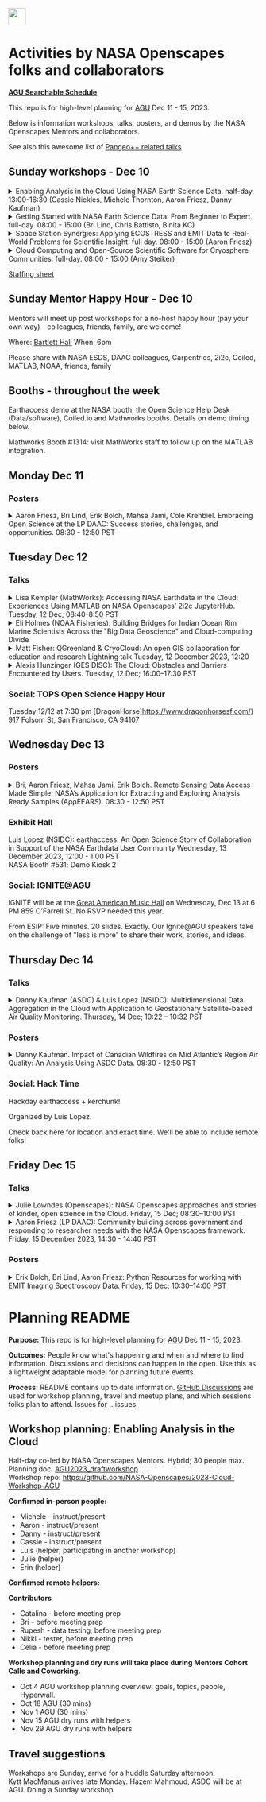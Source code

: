 <a align="left" href="https://github.com/NASA-Openscapes/2023-planning-agu/"><img src="https://github.githubassets.com/images/modules/logos_page/GitHub-Mark.png" width="35px"/></a>

# Activities by NASA Openscapes folks and collaborators

**[AGU Searchable Schedule](https://agu.confex.com/agu/fm23/meetingapp.cgi/Home/0)**

This repo is for high-level planning for [AGU](https://www.agu.org/fall-meeting) Dec 11 - 15, 2023. 

Below is information workshops, talks, posters, and demos by the NASA Openscapes Mentors and collaborators.

See also this awesome list of [Pangeo++ related talks](https://docs.google.com/spreadsheets/d/1MzpYQ8JH3WNe_lihGWrykjTnW7Z2k9RtItlD9PyJjQ0/edit?pli=1#gid=280740961)

## Sunday workshops - Dec 10

<details>
<summary>Enabling Analysis in the Cloud Using NASA Earth Science Data. half-day. 13:00-16:30 (Cassie Nickles, Michele Thornton, Aaron Friesz, Danny Kaufman)</summary>

<https://agu.confex.com/agu/fm23/meetingapp.cgi/Session/193427>

Date and Time: Sunday, 10 December 2023: 13:00 - 16:30 **

Location: Moscone Center, 3022 - West

Final Session #: SCIWS23

Session Type: Hybrid

</details>

<details>
<summary>Getting Started with NASA Earth Science Data: From Beginner to Expert. full-day. 08:00 - 15:00 (Bri Lind, Chris Battisto, Binita KC)</summary>

<https://agu.confex.com/agu/fm23/meetingapp.cgi/Session/193391>

Date and Time: Sunday, 10 December 2023: 08:00 - 15:00 **  

Location: 3005 - West (Level 3, West, Moscone Center)

Session Type:   
</details>

<details>
<summary>Space Station Synergies: Applying ECOSTRESS and EMIT Data to Real-World Problems for Scientific Insight. full day. 08:00 - 15:00 (Aaron Friesz)</summary>

<https://agu.confex.com/agu/fm23/meetingapp.cgi/Session/193331>

Date and Time: Sunday, 10 December 2023:  08:00 - 15:00 **

Location: 3004 - West (Level 3, West, Moscone Center)

Session Type: Hybrid

</details>

<details>
<summary>Cloud Computing and Open-Source Scientific Software for Cryosphere Communities. full-day. 08:00 - 15:00 (Amy Steiker) </summary>

<https://agu.confex.com/agu/fm23/meetingapp.cgi/Session/193477>  

Date and Time: Sunday, 10 December 2023: 08:00 - 15:00 **   

Location: 3006 - West (Level 3, West, Moscone Center) 

</details>


[Staffing sheet](https://docs.google.com/spreadsheets/d/16rR4d7a_RnoL8B7FscSl8ocMxwHHWoUQzvIji1upUaQ/edit#gid=0)


## Sunday Mentor Happy Hour - Dec 10

Mentors will meet up post workshops for a no-host happy hour (pay your own way) - colleagues, friends, family, are welcome!

Where: [Bartlett Hall](https://www.bartletthall.com/)
When: 6pm   

Please share with NASA ESDS, DAAC colleagues, Carpentries, 2i2c, Coiled, MATLAB, NOAA, friends, family


## Booths - throughout the week

Earthaccess demo at the NASA booth, the Open Science Help Desk (Data/software), Coiled.io and Mathworks booths. Details on demo timing below. 

Mathworks Booth #1314: visit MathWorks staff to follow up on the MATLAB integration.

## Monday Dec 11

### Posters

<details>
<summary>Aaron Friesz, Bri Lind, Erik Bolch, Mahsa Jami, Cole Krehbiel. Embracing Open Science at the LP DAAC: Success stories, challenges, and opportunities. 08:30 - 12:50 PST
</summary> 

<https://agu.confex.com/agu/fm23/meetingapp.cgi/Paper/1411855>
  
Monday, 11 December 2023  08:30 - 12:50 PST
Poster Hall A-C - South (Exhibition Level, South, Moscone Center)
</details> 


## Tuesday Dec 12

### Talks

<details>
<summary>Lisa Kempler (MathWorks): Accessing NASA Earthdata in the Cloud: Experiences Using MATLAB on NASA Openscapes’ 2i2c JupyterHub. Tuesday, 12 Dec; 08:40-8:50 PST</summary>

<https://agu.confex.com/agu/fm23/meetingapp.cgi/Paper/1281461>

Abstract ID: 1281461  
Final Paper Number and Abstract Title: IN21A-02: Accessing NASA Earthdata in the Cloud: Experiences Using MATLAB on NASA Openscapes’ 2i2c JupyterHub  
Presentation Type: Oral  
Session Date and Time: Tuesday, 12 December 2023; 08:30 - 10:00 PST  
Session Number and Title: IN21A: Accelerating Science: The Convergence of Inclusive Computational Resources, Cloud-Optimized Data, Open-Source Tools, and Open Collaborative Communities I Oral  
</details>

<details>
<summary>Eli Holmes (NOAA Fisheries): Building Bridges for Indian Ocean Rim Marine Scientists Across the "Big Data Geoscience" and Cloud-computing Divide
</summary>

<https://agu.confex.com/agu/fm23/meetingapp.cgi/Paper/1417018>

Tuesday, 12 December 2023, 09:03 - 09:13  
203 - South (Level 2, South, Moscone Center)
</details>

<details>
<summary>Matt Fisher: QGreenland & CryoCloud: An open GIS collaboration for education and research
 Lightning talk Tuesday, 12 December 2023, 12:20 </summary>

<https://agu.confex.com/agu/fm23/meetingapp.cgi/Paper/1365725>
<https://nsidc.github.io/qgreenland-cryocloud-agu2023/>

2005 - West (Level 2, West, MC)

</details>

<details>
<summary>Alexis Hunzinger (GES DISC): The Cloud: Obstacles and Barriers Encountered by Users. Tuesday, 12 Dec; 16:00–17:30 PST</summary>

Alexis, eLightning doing a re-run from my ESIP poster, with updates based on the post-it note feedback  
Abstract ID: 1360223  
Final Paper Number & Abstract Title: IN24B-02: The Cloud: Obstacles and Barriers Encountered by Users  
Presentation Type: eLightning  
Session Number and Title: IN24B: Accelerating Science: The Convergence of Inclusive Computational Resources, Cloud-Optimized Data, Open-Source Tools, and Open Collaborative Communities III eLightning  
Session Date and Time: Tuesday, 12 December 2023; 16:00 – 17:30 PST  
Location: Moscone Center, South, Hall D; eLightning Theater IV, Hall D - South  
</details>


### Social: TOPS Open Science Happy Hour
Tuesday 12/12 at 7:30 pm
[DragonHorse]https://www.dragonhorsesf.com/) 917 Folsom St, San Francisco, CA 94107

## Wednesday Dec 13

### Posters

<details>
<summary>Bri, Aaron Friesz, Mahsa Jami, Erik Bolch. Remote Sensing Data Access Made Simple: NASA’s Application for Extracting and Exploring Analysis Ready Samples (AρρEEARS). 08:30 - 12:50 PST
</summary> 
  
<https://agu.confex.com/agu/fm23/meetingapp.cgi/Paper/1403006>

Wednesday, 13 December 2023, 08:30 - 12:50 PST  
Poster Hall A-C - South (Exhibition Level, South, Moscone Center)

</details>

### Exhibit Hall

Luis Lopez (NSIDC): earthaccess: An Open Science Story of Collaboration in Support of the NASA Earthdata User Community
Wednesday, 13 December 2023, 12:00 - 1:00 PST  
NASA Booth #531; Demo Kiosk 2


### Social: IGNITE@AGU

IGNITE will be at the [Great American Music Hall](https://gamh.com/) on Wednesday, Dec 13 at 6 PM 859 O’Farrell St. No RSVP needed this year.  

From ESIP: Five minutes. 20 slides. Exactly. Our Ignite@AGU speakers take on the challenge of "less is more" to share their work, stories, and ideas.

## Thursday Dec 14

### Talks

<details>
<summary>Danny Kaufman (ASDC) & Luis Lopez (NSIDC): Multidimensional Data Aggregation in the Cloud with Application to Geostationary Satellite-based Air Quality Monitoring. Thursday, 14 Dec; 10:22 – 10:32 PST</summary>

<https://agu.confex.com/agu/fm23/meetingapp.cgi/Paper/1414180>

Danny & Luis:  
Final Paper Number and Abstract Title: IN42B-01: Multidimensional Data Aggregation in the Cloud with Application to Geostationary Satellite-based Air Quality Monitoring  
Presentation Type: Oral  
Session Number and Title: IN42B: Maximizing the Utility and Efficiency of Scientific Research Through Analysis-Ready Data and Data Harmonization I Oral  
Session Date and Time: Thursday, 14 December 2023; 10:20 – 11:50 PST  
Presentation Length: 10:22 – 10:32 PST  
Location: Moscone Center, 2014 - West  
</details>

### Posters

<details>
<summary>Danny Kaufman. Impact of Canadian Wildfires on Mid Atlantic’s Region Air Quality: An Analysis Using ASDC Data. 08:30 - 12:50 PST
</summary> 
  
<https://agu.confex.com/agu/fm23/meetingapp.cgi/Paper/1316563>

Thursday, 14 December 2023, 08:30 - 12:50 PST  
Poster Hall A-C - South (Exhibition Level, South, Moscone Center)

</details>

### Social: Hack Time 
Hackday earthaccess + kerchunk! 

Organized by Luis Lopez.

Check back here for location and exact time. We'll be able to include remote folks!


## Friday Dec 15

### Talks

<details>
<summary>Julie Lowndes (Openscapes): NASA Openscapes approaches and stories of kinder, open science in the Cloud. Friday, 15 Dec; 08:30–10:00 PST</summary>

<https://agu.confex.com/agu/fm23/meetingapp.cgi/Paper/1368324>

Abstract ID: 1368324  
Final Paper Number and Abstract Title: SH51A-04: NASA Openscapes approaches and stories of kinder, open science in the Cloud  
Presentation Type: Oral  
Session Number and Title: SH51A: Adopting Open Science in the Heliophysics, Earth, and Space Sciences II Oral  
Session Date and Time: Friday, 15 December 2023; 08:30 – 10:00 PST  
Presentation Length: 09:00 – 09:10 PST  
Location: Moscone Center, 211 - South  
</details>

<details>
<summary>Aaron Friesz (LP DAAC): Community building across government and responding to researcher needs with the NASA Openscapes framework. Friday, 15 December 2023, 14:30 - 14:40 PST
</summary> 
  
<https://agu.confex.com/agu/fm23/meetingapp.cgi/Paper/1430101>

Location: 301-302 - South (Level 3, South, Moscone Center)  
</details>

### Posters

<details>
<summary>Erik Bolch, Bri Lind, Aaron Friesz: Python Resources for working with EMIT Imaging Spectroscopy Data. Friday, 15 Dec; 10:30–14:00 PST</summary>
  
<https://agu.confex.com/agu/fm23/meetingapp.cgi/Paper/1402701>

Erik, Bri, Aaron  
Abstract ID: 1368324  
Final Paper Number and Abstract Title:  GC51G-0700: Python Resources for working with EMIT Imaging Spectroscopy Data
Presentation Type: Poster  
Session Number and Title:   
Session Date and Time: Friday, 15 December 2023; 10:30 – 14:50 PST  
Presentation Length: 
Location: Poster Hall A-C, Moscone Center, South  
</details>


# Planning README 

**Purpose:** This repo is for high-level planning for [AGU](https://www.agu.org/fall-meeting) Dec 11 - 15, 2023.

**Outcomes:** People know what's happening and when and where to find information. Discussions and decisions can happen in the open. Use this as a lightweight adaptable model for planning future events.

**Process:** README contains up to date information. [GitHub Discussions](https://github.com/NASA-Openscapes/2023-planning-agu/discussions) are used for workshop planning, travel and meetup plans, and which sessions folks plan to attend. Issues for ...issues.

## Workshop planning: Enabling Analysis in the Cloud 

Half-day co-led by NASA Openscapes Mentors. Hybrid; 30 people max.  
Planning doc: [AGU2023_draftworkshop](https://docs.google.com/document/d/1dOilx2mVi-HK4gout0SpYczyXpsZymL0h4bKaIQ-2ew/)  
Workshop repo: https://github.com/NASA-Openscapes/2023-Cloud-Workshop-AGU

**Confirmed in-person people:** 
- Michele - instruct/present
- Aaron - instruct/present
- Danny - instruct/present
- Cassie - instruct/present
- Luis (helper; participating in another workshop)
- Julie (helper)
- Erin (helper)

**Confirmed remote helpers:**


**Contributors**  
- Catalina - before meeting prep
- Bri - before meeting prep
- Rupesh - data testing, before meeting prep
- Nikki - tester, before meeting prep
- Celia - before meeting prep

**Workshop planning and dry runs will take place during Mentors Cohort Calls and Coworking.**

- Oct 4	AGU workshop planning overview: goals, topics, people, Hyperwall.		
- Oct 18	AGU (30 mins)		
- Nov 1	AGU (30 mins)	
- Nov 15	AGU dry runs with helpers	
- Nov 29	AGU dry runs with helpers

## Travel suggestions

Workshops are Sunday, arrive for a huddle Saturday afternoon.  
Kytt MacManus arrives late Monday.
Hazem Mahmoud, ASDC will be at AGU. Doing a Sunday workshop
